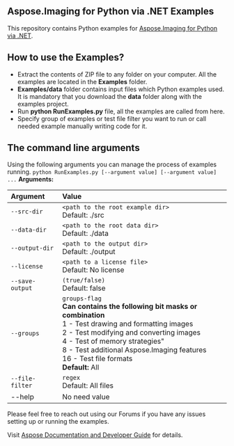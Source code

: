 ## Aspose.Imaging for Python via .NET Examples

This repository contains Python examples for [Aspose.Imaging for Python via .NET](https://products.aspose.com/imaging/python-net).

## How to use the Examples?

- Extract the contents of ZIP file to any folder on your computer. All the examples are located in the **Examples** folder.
- **Examples/data** folder contains input files which Python examples used. It is mandatory that you download the **data** folder along with the examples project.
- Run **python RunExamples.py** file, all the examples are called from here.
- Specify group of examples or test file filter you want to run or call needed example manually writing code for it.

## The command line arguments

Using the following arguments you can manage the process of examples running.
`python RunExamples.py [--argument value] [--argument value] ...`
**Arguments:**

| Argument | Value |
| :- | :- |
|`--src-dir`|`<path to the root example dir>`<br>Default: ./src|
|`--data-dir`|`<path to the root data dir>`<br>Default: ./data|
|`--output-dir`|`<path to the output dir>`<br>Default: ./output|
|`--license`|`<path to a license file>`<br>Default: No license|
|`--save-output`|`(true/false)`<br>Default: false|
|`--groups`|`groups-flag`<br>**Can contains the following bit masks or combination**<br> 1 - Test drawing and formatting images <br> 2 - Test modifying and converting images <br> 4 - Test of memory strategies" <br> 8 - Test additional Aspose.Imaging features <br> 16 - Test file formats <br> **Default:** All |
|`--file-filter`|`regex`<br>Default: All files|
|--help|No need value|


Please feel free to reach out using our Forums if you have any issues setting up or running the examples.

Visit [Aspose Documentation and Developer Guide](https://docs.aspose.com/imaging/python-net/how-to-run-the-examples/) for details. 

